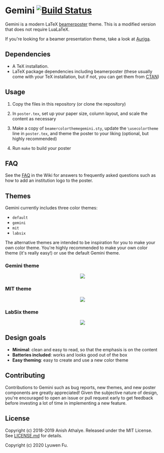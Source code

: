 # Gemini [![Build Status](https://travis-ci.com/lyuwen/gemini.svg?branch=master)](https://travis-ci.com/lyuwen/gemini)

Gemini is a modern LaTeX [beamerposter] theme.
This is a modified version that does not require LuaLaTeX.


If you're looking for a beamer presentation theme, take a look at [Auriga].

## Dependencies

* A TeX installation.
* LaTeX package dependencies including beamerposter (these usually come with
  your TeX installation, but if not, you can get them from [CTAN])

## Usage

1. Copy the files in this repository (or clone the repository)

1. In `poster.tex`, set up your paper size, column layout, and scale the
   content as necessary

1. Make a copy of `beamercolorthemegemini.sty`, update the `\usecolortheme`
   line in `poster.tex`, and theme the poster to your liking (optional, but
   highly recommended)

1. Run `make` to build your poster

## FAQ

See the [FAQ] in the Wiki for answers to frequently asked questions such as how
to add an institution logo to the poster.

## Themes

Gemini currently includes three color themes:

* `default`
* `gemini`
* `mit`
* `labsix`

The alternative themes are intended to be inspiration for you to make your own
color theme. You're highly recommended to make your own color theme (it's
really easy!) or use the default Gemini theme.

### Gemini theme

<p align="center">
<a href="https://raw.githubusercontent.com/anishathalye/gemini/assets/poster-gemini.pdf">
<img src="https://raw.githubusercontent.com/anishathalye/gemini/assets/poster-gemini-small.png">
</a>
</p>

### MIT theme

<p align="center">
<a href="https://raw.githubusercontent.com/anishathalye/gemini/assets/poster-mit.pdf">
<img src="https://raw.githubusercontent.com/anishathalye/gemini/assets/poster-mit-small.png">
</a>
</p>

### LabSix theme

<p align="center">
<a href="https://raw.githubusercontent.com/anishathalye/gemini/assets/poster-labsix.pdf">
<img src="https://raw.githubusercontent.com/anishathalye/gemini/assets/poster-labsix-small.png">
</a>
</p>

## Design goals

* **Minimal**: clean and easy to read, so that the emphasis is on the content
* **Batteries included**: works and looks good out of the box
* **Easy theming**: easy to create and use a new color theme

## Contributing

Contributions to Gemini such as bug reports, new themes, and new poster
components are greatly appreciated! Given the subjective nature of design,
you're encouraged to open an issue or pull request early to get feedback before
investing a lot of time in implementing a new feature.

## License

Copyright (c) 2018-2019 Anish Athalye. Released under the MIT License. See
[LICENSE.md][license] for details.

Copyright (c) 2020 Lyuwen Fu.

[beamerposter]: https://github.com/deselaers/latex-beamerposter
[Auriga]: https://github.com/anishathalye/auriga
[CTAN]: https://ctan.org/
[license]: LICENSE.md
[FAQ]: https://github.com/anishathalye/gemini/wiki/FAQ
